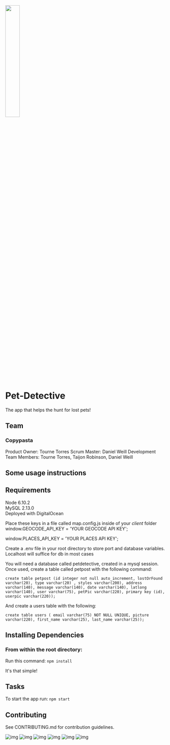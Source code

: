 <img src="https://www.shareicon.net/data/512x512/2015/10/10/653854_print_512x512.png" width="30%" />

# Pet-Detective
The app that helps the hunt for lost pets!
## Team
### Copypasta

Product Owner: Tourne Torres
Scrum Master: Daniel Weill
Development Team Members: Tourne Torres, Taijon Robinson, Daniel Weill

## Some usage instructions
## Requirements
Node 6.10.2 \
MySQL 2.13.0 \
Deployed with DigitalOcean 

Place these keys in a file called map.config.js inside of your *client* folder
window.GEOCODE_API_KEY = 'YOUR GEOCODE API KEY';

window.PLACES_API_KEY = 'YOUR PLACES API KEY';

Create a .env file in your root directory to store port and database variables. Localhost will suffice for db in most cases

You will need a database called petdetective, created in a mysql session. Once used, create a table called petpost with the following command: 

`create table petpost (id integer not null auto_increment, lostOrFound varchar(20), type varchar(20) , styles varchar(200), address varchar(140), message varchar(140), date varchar(140), latlong varchar(140), user varchar(75), petPic varchar(220), primary key (id), userpic varchar(220));`

And create a users table with the following:

`create table users ( email varchar(75) NOT NULL UNIQUE, picture varchar(220), first_name varchar(25), last_name varchar(25));`

## Installing Dependencies

### From within the root directory:
Run this command:
`npm install`

It's that simple!
## Tasks
To start the app run: `npm start`

## Contributing

See CONTRIBUTING.md for contribution guidelines.

![img](http://www.pngall.com/wp-content/uploads/2016/05/MySQL-Logo.png)
![img](https://i1.wp.com/www.helloworldforbeginners.com/wp-content/uploads/2017/01/node-express.png?resize=365%2C201)
![img](https://encrypted-tbn0.gstatic.com/images?q=tbn:ANd9GcT-BLdbYkpNZFei4Ok3tusGUT6hl3sy-QEHWuWPAIugq4cEoq3e)
![img](http://topdogsocialmedia.com/wp-content/uploads/2012/01/Google-Places-Listing.png)
![img](https://www.digitalocean.com/assets/media/logos-badges/png/DO_Logo_Vertical_Blue-6321464d.png)
![img](https://cloudinary-res.cloudinary.com/image/upload/c_scale,fl_attachment,w_500/v1/logo/for_white_bg/cloudinary_vertical_logo_for_white_bg.png)
